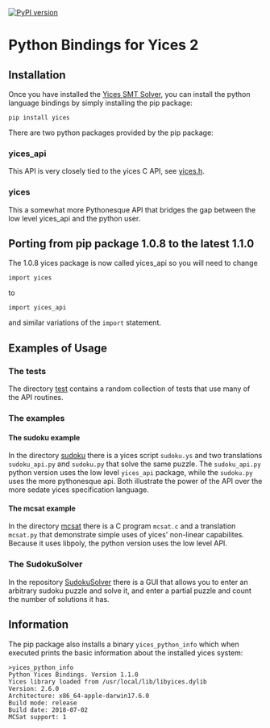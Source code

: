 [![PyPI version](https://badge.fury.io/py/yices.svg)](https://badge.fury.io/py/yices)

#  Python Bindings for Yices 2

## Installation

Once you have installed the [Yices SMT Solver](http://yices.csl.sri.com/), you can install
the python language bindings by simply installing the pip package:
```
pip install yices
```

There are two python packages provided by the pip package:

### yices_api

This API is very closely tied to the yices C API, see [yices.h](https://github.com/SRI-CSL/yices2/blob/master/src/include/yices.h).

### yices

This a somewhat more Pythonesque API that bridges the gap between the low level yices_api and the python user.


## Porting from pip package 1.0.8 to the latest 1.1.0

The 1.0.8 yices package is now called yices_api so you will need to change

```
import yices
```

to

```
import yices_api
```
and similar variations of the `import` statement.




## Examples of Usage

### The tests

The directory [test](https://github.com/SRI-CSL/yices2/tree/master/src/bindings/python/test) contains a random collection
of tests that use many of the API routines.

### The examples

#### The sudoku example

In the directory [sudoku](https://github.com/SRI-CSL/yices2/tree/master/src/bindings/python/examples/sudoku) there is a
yices script `sudoku.ys` and two translations `sudoku_api.py` and `sudoku.py` that solve the same puzzle. The `sudoku_api.py`  python version
uses the low level `yices_api` package, while the `sudoku.py` uses the more pythonesque api. Both
illustrate the power of the API over the more sedate yices specification language.

#### The mcsat example

In the directory [mcsat](https://github.com/SRI-CSL/yices2/tree/master/src/bindings/python/examples/mcsat) there is a
C program `mcsat.c` and a translation `mcsat.py` that demonstrate simple uses of yices' non-linear capabilites. Because
it uses libpoly, the python version uses the low level API.


### The SudokuSolver

In the repository [SudokuSolver](https://github.com/SRI-CSL/SudokuSolver) there is a GUI that allows you to
enter an arbitrary sudoku puzzle and solve it, and enter a partial puzzle and count the number of solutions it has.


## Information

The pip package also installs a binary `yices_python_info` which when executed prints the basic information about the installed
yices system:

```
>yices_python_info
Python Yices Bindings. Version 1.1.0
Yices library loaded from /usr/local/lib/libyices.dylib
Version: 2.6.0
Architecture: x86_64-apple-darwin17.6.0
Build mode: release
Build date: 2018-07-02
MCSat support: 1
```
